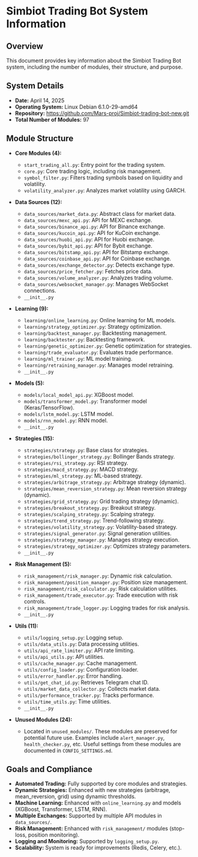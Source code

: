 # Simbiot Trading Bot System Information

## Overview
This document provides key information about the Simbiot Trading Bot system, including the number of modules, their structure, and purpose.

## System Details
- **Date:** April 14, 2025
- **Operating System:** Linux Debian 6.1.0-29-amd64
- **Repository:** https://github.com/Mars-proj/Simbiot-trading-bot-new.git
- **Total Number of Modules:** 97

## Module Structure
- **Core Modules (4):**
  - `start_trading_all.py`: Entry point for the trading system.
  - `core.py`: Core trading logic, including risk management.
  - `symbol_filter.py`: Filters trading symbols based on liquidity and volatility.
  - `volatility_analyzer.py`: Analyzes market volatility using GARCH.

- **Data Sources (12):**
  - `data_sources/market_data.py`: Abstract class for market data.
  - `data_sources/mexc_api.py`: API for MEXC exchange.
  - `data_sources/binance_api.py`: API for Binance exchange.
  - `data_sources/kucoin_api.py`: API for KuCoin exchange.
  - `data_sources/huobi_api.py`: API for Huobi exchange.
  - `data_sources/bybit_api.py`: API for Bybit exchange.
  - `data_sources/bitstamp_api.py`: API for Bitstamp exchange.
  - `data_sources/coinbase_api.py`: API for Coinbase exchange.
  - `data_sources/exchange_detector.py`: Detects exchange type.
  - `data_sources/price_fetcher.py`: Fetches price data.
  - `data_sources/volume_analyzer.py`: Analyzes trading volume.
  - `data_sources/websocket_manager.py`: Manages WebSocket connections.
  - `__init__.py`

- **Learning (9):**
  - `learning/online_learning.py`: Online learning for ML models.
  - `learning/strategy_optimizer.py`: Strategy optimization.
  - `learning/backtest_manager.py`: Backtesting management.
  - `learning/backtester.py`: Backtesting framework.
  - `learning/genetic_optimizer.py`: Genetic optimization for strategies.
  - `learning/trade_evaluator.py`: Evaluates trade performance.
  - `learning/ml_trainer.py`: ML model training.
  - `learning/retraining_manager.py`: Manages model retraining.
  - `__init__.py`

- **Models (5):**
  - `models/local_model_api.py`: XGBoost model.
  - `models/transformer_model.py`: Transformer model (Keras/TensorFlow).
  - `models/lstm_model.py`: LSTM model.
  - `models/rnn_model.py`: RNN model.
  - `__init__.py`

- **Strategies (15):**
  - `strategies/strategy.py`: Base class for strategies.
  - `strategies/bollinger_strategy.py`: Bollinger Bands strategy.
  - `strategies/rsi_strategy.py`: RSI strategy.
  - `strategies/macd_strategy.py`: MACD strategy.
  - `strategies/ml_strategy.py`: ML-based strategy.
  - `strategies/arbitrage_strategy.py`: Arbitrage strategy (dynamic).
  - `strategies/mean_reversion_strategy.py`: Mean reversion strategy (dynamic).
  - `strategies/grid_strategy.py`: Grid trading strategy (dynamic).
  - `strategies/breakout_strategy.py`: Breakout strategy.
  - `strategies/scalping_strategy.py`: Scalping strategy.
  - `strategies/trend_strategy.py`: Trend-following strategy.
  - `strategies/volatility_strategy.py`: Volatility-based strategy.
  - `strategies/signal_generator.py`: Signal generation utilities.
  - `strategies/strategy_manager.py`: Manages strategy execution.
  - `strategies/strategy_optimizer.py`: Optimizes strategy parameters.
  - `__init__.py`

- **Risk Management (5):**
  - `risk_management/risk_manager.py`: Dynamic risk calculation.
  - `risk_management/position_manager.py`: Position size management.
  - `risk_management/risk_calculator.py`: Risk calculation utilities.
  - `risk_management/trade_executor.py`: Trade execution with risk controls.
  - `risk_management/trade_logger.py`: Logging trades for risk analysis.
  - `__init__.py`

- **Utils (11):**
  - `utils/logging_setup.py`: Logging setup.
  - `utils/data_utils.py`: Data processing utilities.
  - `utils/api_rate_limiter.py`: API rate limiting.
  - `utils/api_utils.py`: API utilities.
  - `utils/cache_manager.py`: Cache management.
  - `utils/config_loader.py`: Configuration loader.
  - `utils/error_handler.py`: Error handling.
  - `utils/get_chat_id.py`: Retrieves Telegram chat ID.
  - `utils/market_data_collector.py`: Collects market data.
  - `utils/performance_tracker.py`: Tracks performance.
  - `utils/time_utils.py`: Time utilities.
  - `__init__.py`

- **Unused Modules (24):**
  - Located in `unused_modules/`. These modules are preserved for potential future use. Examples include `alert_manager.py`, `health_checker.py`, etc. Useful settings from these modules are documented in `CONFIG_SETTINGS.md`.

## Goals and Compliance
- **Automated Trading:** Fully supported by core modules and strategies.
- **Dynamic Strategies:** Enhanced with new strategies (arbitrage, mean_reversion, grid) using dynamic thresholds.
- **Machine Learning:** Enhanced with `online_learning.py` and models (XGBoost, Transformer, LSTM, RNN).
- **Multiple Exchanges:** Supported by multiple API modules in `data_sources/`.
- **Risk Management:** Enhanced with `risk_management/` modules (stop-loss, position monitoring).
- **Logging and Monitoring:** Supported by `logging_setup.py`.
- **Scalability:** System is ready for improvements (Redis, Celery, etc.).
